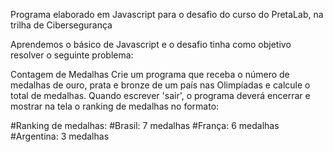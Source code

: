 Programa elaborado em Javascript para o desafio do curso do PretaLab, na trilha de Cibersegurança

Aprendemos o básico de Javascript e o desafio tinha como objetivo resolver o seguinte problema:

Contagem de Medalhas
Crie um programa que receba o número de medalhas de ouro, prata e bronze de um país nas Olimpíadas e calcule o total de medalhas. Quando escrever 'sair', o programa deverá encerrar e mostrar na tela o ranking de medalhas no formato:


#Ranking de medalhas:
#Brasil: 7 medalhas
#França: 6 medalhas
#Argentina: 3 medalhas

